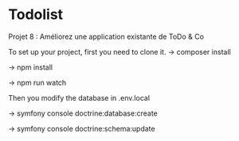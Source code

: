 # Todolist
Projet 8 : Améliorez une application existante de ToDo & Co

To set up your project, first you need to clone it.
-> composer install

-> npm install

-> npm run watch

Then you modify the database in .env.local

-> symfony console doctrine:database:create

-> symfony console doctrine:schema:update
